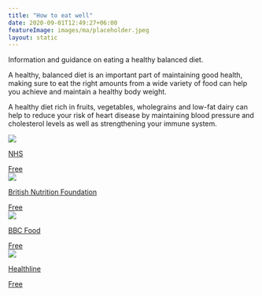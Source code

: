 ```yaml
---
title: "How to eat well"
date: 2020-09-01T12:49:27+06:00
featureImage: images/ma/placeholder.jpeg
layout: static
---
```


Information and guidance on eating a healthy balanced diet.

A healthy, balanced diet is an important part of maintaining good health, making sure to eat the right amounts from a wide variety of food can help you achieve and maintain a healthy body weight.

A healthy diet rich in fruits, vegetables, wholegrains and low-fat dairy can help to reduce your risk of heart disease by maintaining blood pressure and cholesterol levels as well as strengthening your immune system.

<a class="ma-link" href="https://www.nhs.uk/live-well/eat-well/"><div class="ma-card ma-card-Health"><div class="ma-icon"><img src ="/images/Icon-check - health - opacity.svg"/></div><div class="ma-name"><p>NHS</p></div><div class="ma-paid-text"><span>Free</span></div></div></a><a class="ma-link" href="https://www.nutrition.org.uk/healthy-sustainable-diets/healthy-and-sustainable-diets/a-healthy-balanced-diet/?level=Consumer"><div class="ma-card ma-card-Health"><div class="ma-icon"><img src ="/images/Icon-check - health - opacity.svg"/></div><div class="ma-name"><p>British Nutrition Foundation</p></div><div class="ma-paid-text"><span>Free</span></div></div></a><a class="ma-link" href="https://www.bbc.co.uk/food/collections/healthy_recipes_on_a_budget_and_in_under_30_minutes"><div class="ma-card ma-card-Health"><div class="ma-icon"><img src ="/images/Icon-check - health - opacity.svg"/></div><div class="ma-name"><p>BBC Food</p></div><div class="ma-paid-text"><span>Free</span></div></div></a><a class="ma-link" href="https://www.healthline.com/health/balanced-diet#importance"><div class="ma-card ma-card-Health"><div class="ma-icon"><img src ="/images/Icon-check - health - opacity.svg"/></div><div class="ma-name"><p>Healthline</p></div><div class="ma-paid-text"><span>Free</span></div></div></a>  

<br/><br/>






